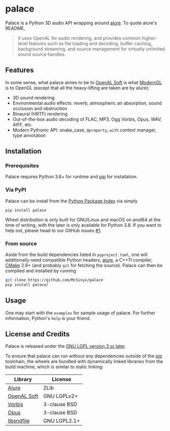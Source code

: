 # palace
Palace is a Python 3D audio API wrapping around [alure].
To quote alure's README,

> It uses OpenAL for audio rendering, and provides common higher-level features
> such as file loading and decoding, buffer caching, background streaming,
> and source management for virtually unlimited sound source handles.

## Features
In some sense, what palace aimes to be to [OpenAL Soft] is what [ModernGL]
is to OpenGL (except that all the heavy-lifting are taken are by alure):

* 3D sound rendering
* Environmental audio effects: reverb, atmospheric air absorption,
  sound occlusion and obstruction
* Binaural (HRTF) rendering
* Out-of-the-box audio decoding of FLAC, MP3, Ogg Vorbis, Opus, WAV, AIFF, etc.
* Modern Pythonic API: snake_case, `@property`, `with` context manager,
  type annotation

## Installation
### Prerequisites
Palace requires Python 3.6+ for runtime and [pip] for installation.

### Via PyPI
Palace can be install from the [Python Package Index][PyPI] via simply

    pip install palace

Wheel distribution is only built for GNU/Linux and macOS on amd64
at the time of writing, with the later is only available for Python 3.8.
If you want to help out, please head to our GitHub issues [#1][GH-1].

### From source
Aside from the build dependencies listed in `pyproject.toml`, one will
additionally need compatible Python headers, [alure], a C++11 compiler,
[CMake] 2.6+ (and probably `git` for fetching the source).
Palace can then be compiled and installed by running
```sh
git clone https://github.com/McSinyx/palace
pip install palace/
```

## Usage
One may start with the `examples` for sample usage of palace.
For further information, Python's `help` is your friend.

## License and Credits
Palace is released under the [GNU LGPL version 3 or later][LGPLv3+].

To ensure that palace can run without any dependencies outside of the [pip]
toolchain, the wheels are bundled with dynamically linked libraries from
the build machine, which is similar to static linking:

| Library        | License      |
| -------------- | ------------ |
| [Alure][alure] | ZLib         |
| [OpenAL Soft]  | GNU LGPLv2+  |
| [Vorbis]       | 3-clause BSD |
| [Opus]         | 3-clause BSD |
| [libsndfile]   | GNU LGPL2.1+ |

[alure]: https://github.com/kcat/alure
[OpenAL Soft]: https://kcat.strangesoft.net/openal.html
[ModernGL]: https://github.com/moderngl/moderngl
[Cython]: https://cython.org/
[pip]: https://pip.pypa.io/en/latest/
[PyPI]: https://pypi.org/project/palace/
[GH-1]: https://github.com/McSinyx/palace/issues/1
[CMake]: https://cmake.org/
[Vorbis]: https://xiph.org/vorbis/
[Opus]: http://opus-codec.org/
[libsndfile]: http://www.mega-nerd.com/libsndfile/
[LGPLv3+]: https://www.gnu.org/licenses/lgpl-3.0.en.html
